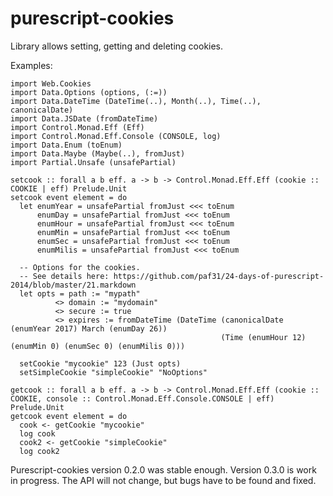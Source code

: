 # purescript-cookies

Library allows setting, getting and deleting cookies.

Examples:

    import Web.Cookies
    import Data.Options (options, (:=))
    import Data.DateTime (DateTime(..), Month(..), Time(..), canonicalDate)
    import Data.JSDate (fromDateTime)
    import Control.Monad.Eff (Eff)
    import Control.Monad.Eff.Console (CONSOLE, log)
    import Data.Enum (toEnum)
    import Data.Maybe (Maybe(..), fromJust)
    import Partial.Unsafe (unsafePartial)

    setcook :: forall a b eff. a -> b -> Control.Monad.Eff.Eff (cookie :: COOKIE | eff) Prelude.Unit
    setcook event element = do
      let enumYear = unsafePartial fromJust <<< toEnum
          enumDay = unsafePartial fromJust <<< toEnum
          enumHour = unsafePartial fromJust <<< toEnum
          enumMin = unsafePartial fromJust <<< toEnum
          enumSec = unsafePartial fromJust <<< toEnum
          enumMilis = unsafePartial fromJust <<< toEnum

      -- Options for the cookies.
      -- See details here: https://github.com/paf31/24-days-of-purescript-2014/blob/master/21.markdown
      let opts = path := "mypath"
              <> domain := "mydomain"
              <> secure := true
              <> expires := fromDateTime (DateTime (canonicalDate (enumYear 2017) March (enumDay 26))
                                                   (Time (enumHour 12) (enumMin 0) (enumSec 0) (enumMilis 0)))

      setCookie "mycookie" 123 (Just opts)
      setSimpleCookie "simpleCookie" "NoOptions"

    getcook :: forall a b eff. a -> b -> Control.Monad.Eff.Eff (cookie :: COOKIE, console :: Control.Monad.Eff.Console.CONSOLE | eff) Prelude.Unit
    getcook event element = do
      cook <- getCookie "mycookie"
      log cook
      cook2 <- getCookie "simpleCookie"
      log cook2

Purescript-cookies version 0.2.0 was stable enough. Version 0.3.0 is work in progress. The API will not change, but bugs have to be found and fixed.